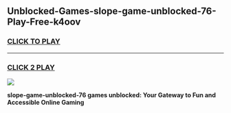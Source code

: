 
## Unblocked-Games-slope-game-unblocked-76-Play-Free-k4oov
<h3>
<a href="https://premium76.site?title=slope-game-unblocked-76&ref=17A">CLICK TO PLAY</a></h3>
<hr>

<h3>
<a href="https://premium76.site?title=slope-game-unblocked-76&ref=17A">CLICK 2 PLAY</a>
  
</h3>

<a href="https://premium76.site?title=slope-game-unblocked-76&ref=17A"><img src="https://clearcache.store/games.png"></a>


**slope-game-unblocked-76 games unblocked: Your Gateway to Fun and Accessible Online Gaming**
